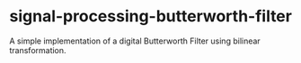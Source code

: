 # signal-processing-butterworth-filter
A simple implementation of a digital Butterworth Filter using bilinear transformation.
